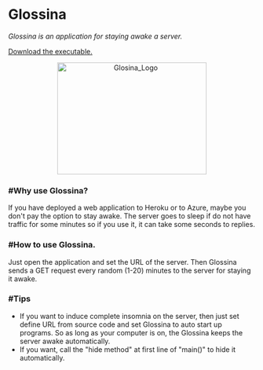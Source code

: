 # Glossina
<i>Glossina is an application for staying awake a server.</i>
<p><a href="https://github.com/PCMacOS/Glossina/blob/master/Glossina.exe?raw=true">Download the executable.</a></p>
<center><img src="https://github.com/PCMacOS/Glossina/blob/master/Glossina/Glossina.ico?raw=true" alt="Glosina_Logo" style="width:304px;height:228px;"></center>
<h3>#Why use Glossina?</h3>
If you have deployed a web application to Heroku or to Azure, maybe you don't pay the option to stay awake.
The server goes to sleep if do not have traffic for some minutes so if you use it, it can take some seconds to replies.
<br>
<h3>#How to use Glossina.</h3>
Just open the application and set the URL of the server.
Then Glossina sends a GET request every random (1-20) minutes to the server for staying it awake.
<br>
<h3>#Tips</h3>
<ul>
  <li>If you want to induce complete insomnia on the server, then just set define URL from source code and set Glossina to auto start up programs.
So as long as your computer is on, the Glossina keeps the server awake automatically.</li>
  <li>If you want, call the "hide method" at first line of "main()" to hide it automatically.</li>
</ul> 
